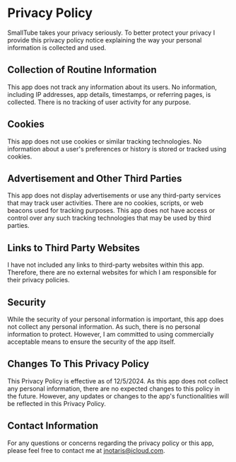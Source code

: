 # Privacy Policy

SmallTube takes your privacy seriously. To better protect your privacy I provide this privacy policy notice explaining the way your personal information is collected and used.


## Collection of Routine Information

This app does not track any information about its users. No information, including IP addresses, app details, timestamps, or referring pages, is collected. There is no tracking of user activity for any purpose.


## Cookies

This app does not use cookies or similar tracking technologies. No information about a user's preferences or history is stored or tracked using cookies.


## Advertisement and Other Third Parties

This app does not display advertisements or use any third-party services that may track user activities. There are no cookies, scripts, or web beacons used for tracking purposes. This app does not have access or control over any such tracking technologies that may be used by third parties.


## Links to Third Party Websites

I have not included any links to third-party websites within this app. Therefore, there are no external websites for which I am responsible for their privacy policies.

## Security

While the security of your personal information is important, this app does not collect any personal information. As such, there is no personal information to protect. However, I am committed to using commercially acceptable means to ensure the security of the app itself.


## Changes To This Privacy Policy

This Privacy Policy is effective as of 12/5/2024. As this app does not collect any personal information, there are no expected changes to this policy in the future. However, any updates or changes to the app's functionalities will be reflected in this Privacy Policy.


## Contact Information

For any questions or concerns regarding the privacy policy or this app, please feel free to contact me at jnotaris@icloud.com.
